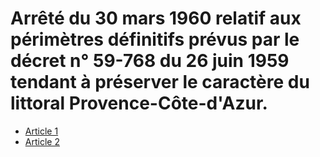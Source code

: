 # Arrêté du 30 mars 1960 relatif aux périmètres définitifs prévus par le décret n° 59-768 du 26 juin 1959 tendant à préserver le caractère du littoral Provence-Côte-d'Azur.

- [Article 1](article-1.md)
- [Article 2](article-2.md)
